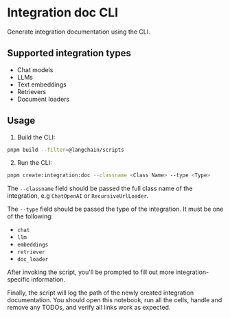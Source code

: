 # Integration doc CLI

Generate integration documentation using the CLI.

## Supported integration types

- Chat models
- LLMs
- Text embeddings
- Retrievers
- Document loaders

## Usage

1. Build the CLI:

```bash
pnpm build --filter=@langchain/scripts
```

2. Run the CLI:

```bash
pnpm create:integration:doc --classname <Class Name> --type <Type>
```

The `--classname` field should be passed the full class name of the integration, e.g `ChatOpenAI` or `RecursiveUrlLoader`.

The `--type` field should be passed the type of the integration. It must be one of the following:

- `chat`
- `llm`
- `embeddings`
- `retriever`
- `doc_loader`

After invoking the script, you'll be prompted to fill out more integration-specific information.

Finally, the script will log the path of the newly created integration documentation. You should open this notebook, run all the cells, handle and remove any TODOs, and verify all links work as expected.
